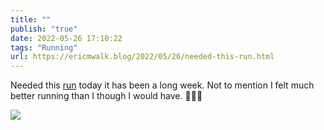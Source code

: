 ```yaml
---
title: ""
publish: "true"
date: 2022-05-26 17:10:22
tags: "Running"
url: https://ericmwalk.blog/2022/05/26/needed-this-run.html
---
```


Needed this [run](http://www.strava.com/activities/7208370173) today it has been a long week. Not to mention I felt much better running than I though I would have. 🏃🏻‍♂️


![](https://ericmwalk.blog/uploads/2022/32af4d052e.jpg)